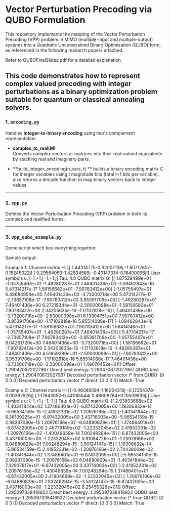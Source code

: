 # Vector Perturbation Precoding via QUBO Formulation

This repository implements the mapping of the Vector Perturbation Precoding (VPP) problem in MIMO (multiple-input and multiple-output) systems into a Quadratic Unconstrained Binary Optimization (QUBO) form, as referenced in the following research papers attached.

Refer to QUBOFinalSlides.pdf for a detailed explanation

This code demonstrates how to represent complex valued precoding with integer perturbations as a binary optimization problem suitable for quantum or classical annealing solvers.
---

### 1. `encoding.py`
Handles **integer-to-binary encoding** using two's complement representation.

- **complex_to_real(M)**  
  Converts complex vectors or matrices into their real-valued equivalents by stacking real and imaginary parts.  

- **build_integer_encoding(n_vars, t) **
  builds a binary encoding matrix C for integer variables using t magnitude bits (total t+1 bits per variable).  
  also returns a decode function to map binary vectors back to integer values.  

---

### 2. `vpp.py`
Defines the Vector Perturbation Precoding (VPP) problem in both its complex and realified forms.

---

### 3. `vpp_qubo_example.py`
Demo script which ties everything together.




Sample output: 

Example 1: 
Channel matrix H:
 [[ 1.44314775-0.32007138j -1.80712807-0.15245022j]
 [ 0.29564053-1.42834589j -0.40147374-0.16400096j]]
User symbols u: [-1.+1.j -1.+1.j]
Tau: 4.0
QUBO matrix Q:
 [[ 1.87529499e+01 -1.05755497e+01 -1.49280287e+01  7.46401436e+00
  -1.09462843e-16  5.47314217e-17  1.58156682e+01 -7.90783412e+00]
 [-1.05755497e+01  6.48684954e+00  7.46401436e+00 -3.73200718e+00
   5.47314217e-17 -2.73657108e-17 -7.90783412e+00  3.95391706e+00]
 [-1.49280287e+01  7.46401436e+00  6.27219344e+01 -2.50000098e+01
  -1.58156682e+01  7.90783412e+00  2.34205635e-16 -1.17102818e-16]
 [ 7.46401436e+00 -3.73200718e+00 -2.50000098e+01  6.13904751e+00
   7.90783412e+00 -3.95391706e+00 -1.17102818e-16  5.85514088e-17]
 [-1.09462843e-16  5.47314217e-17 -1.58156682e+01  7.90783412e+00
   1.56414146e+01 -1.05755497e+01 -1.49280287e+01  7.46401436e+00]
 [ 5.47314217e-17 -2.73657108e-17  7.90783412e+00 -3.95391706e+00
  -1.05755497e+01  8.04261720e+00  7.46401436e+00 -3.73200718e+00]
 [ 1.58156682e+01 -7.90783412e+00  2.34205635e-16 -1.17102818e-16
  -1.49280287e+01  7.46401436e+00  4.51859389e+01 -2.50000098e+01]
 [-7.90783412e+00  3.95391706e+00 -1.17102818e-16  5.85514088e-17
   7.46401436e+00 -3.73200718e+00 -2.50000098e+01  1.49070452e+01]]
Offset: 1.290470672027967
Direct best energy: 1.290470672027967
QUBO best energy: 1.290470672027967
Decoded perturbation vector l* from QUBO: [0 0 0 0]
Decoded perturbation vector l* direct: [0 0 0 0]
Match: True


Example 2: 
Channel matrix H:
 [[-0.46088594-1.16064316j -0.12354378-0.00367926j]
 [ 1.17643052-0.44085544j  0.46608784+0.10509836j]]
User symbols u: [-1.+1.j -1.-1.j]
Tau: 4.0
QUBO matrix Q:
 [[ 2.93803688e+02 -1.40341844e+02  1.37486401e+01 -6.87432005e+00
   1.19306832e-14 -5.96534159e-15 -2.41952331e+02  1.20976166e+02]
 [-1.40341844e+02  6.36109225e+01 -6.87432005e+00  3.43716003e+00
  -5.96534159e-15  2.98267080e-15  1.20976166e+02 -6.04880829e+01]
 [ 1.37486401e+01 -6.87432005e+00  2.48779189e+02 -1.22332045e+02
   2.41952331e+02 -1.20976166e+02 -1.40049659e-14  7.00248294e-15]
 [-6.87432005e+00  3.43716003e+00 -1.22332045e+02  5.91084726e+01
  -1.20976166e+02  6.04880829e+01  7.00248294e-15 -3.50124147e-15]
 [ 1.19306832e-14 -5.96534159e-15  2.41952331e+02 -1.20976166e+02
   2.74438009e+02 -1.40341844e+02  1.37486401e+01 -6.87432005e+00]
 [-5.96534159e-15  2.98267080e-15 -1.20976166e+02  6.04880829e+01
  -1.40341844e+02  7.32937617e+01 -6.87432005e+00  3.43716003e+00]
 [-2.41952331e+02  1.20976166e+02 -1.40049659e-14  7.00248294e-15
   1.37486401e+01 -6.87432005e+00  2.41904869e+02 -1.22332045e+02]
 [ 1.20976166e+02 -6.04880829e+01  7.00248294e-15 -3.50124147e-15
  -6.87432005e+00  3.43716003e+00 -1.22332045e+02  6.25456326e+01]]
Offset: 1.295097338418922
Direct best energy: 1.295097338418922
QUBO best energy: 1.295097338418922
Decoded perturbation vector l* from QUBO: [0 0 0 0]
Decoded perturbation vector l* direct: [0 0 0 0]
Match: True
